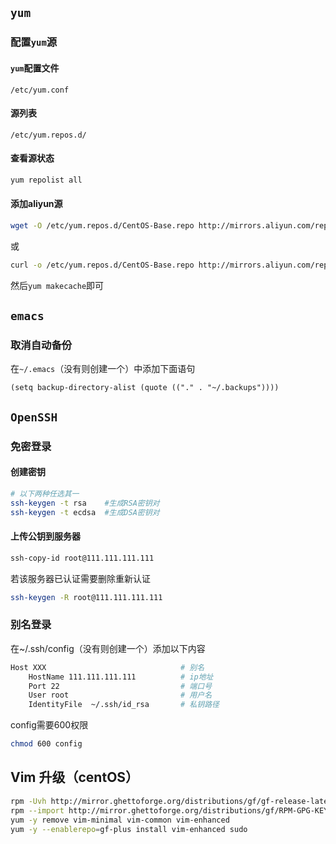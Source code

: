 ## `yum`
### 配置`yum`源
#### `yum`配置文件
```
/etc/yum.conf
```
#### 源列表
```
/etc/yum.repos.d/
```
#### 查看源状态
```bash
yum repolist all
```
#### 添加aliyun源
```bash
wget -O /etc/yum.repos.d/CentOS-Base.repo http://mirrors.aliyun.com/repo/Centos-7.repo
```
或
```bash
curl -o /etc/yum.repos.d/CentOS-Base.repo http://mirrors.aliyun.com/repo/Centos-7.repo
```
然后`yum makecache`即可

## `emacs`
### 取消自动备份
在`~/.emacs`（没有则创建一个）中添加下面语句
```
(setq backup-directory-alist (quote (("." . "~/.backups"))))
```


## `OpenSSH`
### 免密登录
#### 创建密钥
```bash
# 以下两种任选其一
ssh-keygen -t rsa    #生成RSA密钥对
ssh-keygen -t ecdsa  #生成DSA密钥对
```
#### 上传公钥到服务器
```bash
ssh-copy-id root@111.111.111.111
```
若该服务器已认证需要删除重新认证
```bash
ssh-keygen -R root@111.111.111.111
```
### 别名登录
在~/.ssh/config（没有则创建一个）添加以下内容
```bash
Host XXX                              # 别名
    HostName 111.111.111.111          # ip地址
    Port 22                           # 端口号
    User root                         # 用户名
    IdentityFile  ~/.ssh/id_rsa       # 私钥路径
```
config需要600权限
```bash
chmod 600 config
```

## Vim 升级（centOS）
```bash
rpm -Uvh http://mirror.ghettoforge.org/distributions/gf/gf-release-latest.gf.el7.noarch.rpm
rpm --import http://mirror.ghettoforge.org/distributions/gf/RPM-GPG-KEY-gf.el7
yum -y remove vim-minimal vim-common vim-enhanced
yum -y --enablerepo=gf-plus install vim-enhanced sudo
```
